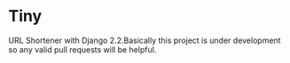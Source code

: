 # Tiny
  URL Shortener with Django 2.2.Basically this project is under development so any valid pull requests will be helpful. 
